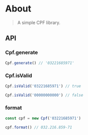 # About

> A simple CPF library.

## API

### Cpf.generate

```js
Cpf.generate() // '03221685971'
```

### Cpf.isValid

```js
Cpf.isValid('03221685971') // true

Cpf.isValid('00000000000') // false
```

### format

```js
const cpf = new Cpf('03221685971')

cpf.format() // 032.216.859-71
```
